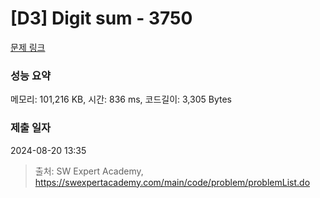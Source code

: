 # [D3] Digit sum - 3750 

[문제 링크](https://swexpertacademy.com/main/code/problem/problemDetail.do?contestProbId=AWHPiSYKAD0DFAUn) 

### 성능 요약

메모리: 101,216 KB, 시간: 836 ms, 코드길이: 3,305 Bytes

### 제출 일자

2024-08-20 13:35



> 출처: SW Expert Academy, https://swexpertacademy.com/main/code/problem/problemList.do